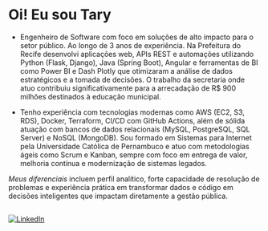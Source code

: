 # Oi! Eu sou Tary 

- Engenheiro de Software com foco em soluções de alto impacto para o setor público. Ao longo de 3 anos de experiência. Na Prefeitura do Recife desenvolvi aplicações web, APIs REST e automações utilizando Python (Flask, Django), Java (Spring Boot), Angular e ferramentas de BI como Power BI e Dash Plotly que otimizaram a análise de dados estratégicos e a tomada de decisões. O trabalho da secretaria onde atuo contribuiu significativamente para a arrecadação de R$ 900 milhões destinados à educação municipal.

- Tenho experiência com tecnologias modernas como AWS (EC2, S3, RDS), Docker, Terraform, CI/CD com GitHub Actions, além de sólida atuação com bancos de dados relacionais (MySQL, PostgreSQL, SQL Server) e NoSQL (MongoDB). Sou formado em Sistemas para Internet pela Universidade Católica de Pernambuco e atuo com metodologias ágeis como Scrum e Kanban, sempre com foco em entrega de valor, melhoria contínua e modernização de sistemas legados.

*Meus diferenciais* incluem perfil analítico, forte capacidade de resolução de problemas e experiência prática em transformar dados e código em decisões inteligentes que impactam diretamente a gestão pública.





##

[![LinkedIn](https://img.shields.io/badge/LinkedIn-0077B5?style=for-the-badge&logo=linkedin&logoColor=white)](https://www.linkedin.com/in/tn-junior/)





